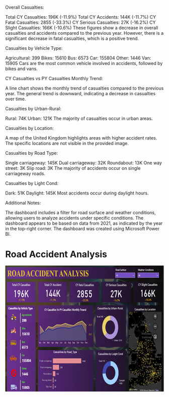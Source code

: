 Overall Casualties:

Total CY Casualties: 196K (-11.9%)
Total CY Accidents: 144K (-11.7%)
CY Fatal Casualties: 2855 (-33.3%)
CY Serious Casualties: 27K (-16.2%)
CY Slight Casualties: 166K (-10.6%)
These figures show a decrease in overall casualties and accidents compared to the previous year. However, there is a significant decrease in fatal casualties, which is a positive trend.

Casualties by Vehicle Type:

Agricultural: 399
Bikes: 15610
Bus: 6573
Car: 155804
Other: 1446
Van: 15905
Cars are the most common vehicle involved in accidents, followed by bikes and vans.

CY Casualties vs PY Casualties Monthly Trend:

A line chart shows the monthly trend of casualties compared to the previous year. The general trend is downward, indicating a decrease in casualties over time.

Casualties by Urban-Rural:

Rural: 74K
Urban: 121K
The majority of casualties occur in urban areas.

Casualties by Location:

A map of the United Kingdom highlights areas with higher accident rates. The specific locations are not visible in the provided image.

Casualties by Road Type:

Single carriageway: 145K
Dual carriageway: 32K
Roundabout: 13K
One way street: 3K
Slip road: 3K
The majority of accidents occur on single carriageway roads.

Casualties by Light Cond:

Dark: 51K
Daylight: 145K
Most accidents occur during daylight hours.

Additional Notes:

The dashboard includes a filter for road surface and weather conditions, allowing users to analyze accidents under specific conditions.
The dashboard appears to be based on data from 2021, as indicated by the year in the top-right corner.
The dashboard was created using Microsoft Power BI.

 
<body>
    <h1>Road Accident Analysis</h1>
    <div align="center">
        <img src="Screenshot 2024-07-26 174147.png"  width="700" height="400">
    </div>
</body>

